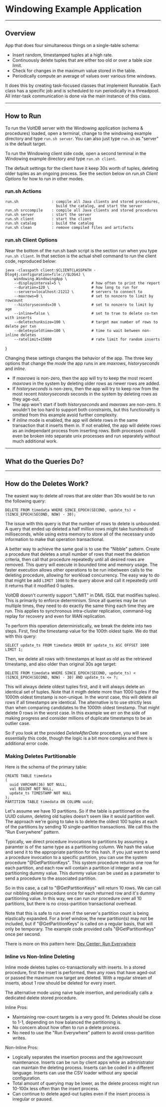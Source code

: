 # Windowing Example Application #

***

## Overview ##

App that does four simultaneous things on a single-table schema:

* Insert random, timestamped tuples at a high rate.
* Continuously delete tuples that are either too old or over a table size limit.
* Check for changes in the maximum value stored in the table.
* Periodically compute an average of values over various time windows.

It does this by creating task-focused classes that implement Runnable.
Each class has a specific job and is scheduled to run periodically in a
threadpool. All inter-task communication is done via the main instance of
this class.

***

## How to Run ##

To run the VoltDB server with the Windowing application (schema & procedures) loaded, open a terminal, change to the windowing example directory and type `run.sh server`. You can also just type `run.sh` as "server" is the default target.

To run the Windowing client side code, open a second terminal in the Windowing example directory and type `run.sh client`.

The default settings for the client have it keep 30s worth of tuples, deleting older tuples as an ongoing process. See the section below on *run.sh Client Options* for how to run in other modes.

### run.sh Actions ###

    run.sh               : compile all Java clients and stored procedures,
                           build the catalog, and start the server
    run.sh srccompile    : compile all Java clients and stored procedures
    run.sh server        : start the server
    run.sh client        : start the client
    run.sh catalog       : build the catalog
    run.sh clean         : remove compiled files and artifacts

### run.sh Client Options ###

Near the bottom of the run.sh bash script is the section run when you type `run.sh client`. In that section is the actual shell command to run the client code, reproduced below:

    java -classpath client:$CLIENTCLASSPATH -Dlog4j.configuration=file://$LOG4J \
        windowing.WindowingApp \
        --displayinterval=5 \              # how often to print the report
        --duration=120 \                   # how long to run for
        --servers=localhost:21212 \        # servers to connect to
        --maxrows=0 \                      # set to nonzero to limit by rowcount
        --historyseconds=30 \              # set to nonzero to limit by age
        --inline=false \                   # set to true to delete co-txn with inserts
        --deletechunksize=100 \            # target max number of rows to delete per txn
        --deleteyieldtime=100 \            # time to wait between non-inline deletes
        --ratelimit=15000                  # rate limit for random inserts
}

Changing these settings changes the behavior of the app. The three key options that change the *mode* the app runs in are *maxrows*, *historyseconds* and *inline*. 

* If *maxrows* is non-zero, then the app will try to keep the most recent *maxrows* in the system by deleting older rows as newer rows are added.
* If *historyseconds* is non-zero, then the app will try to keep row from the most recent *historyseconds* seconds in the system by deleting rows as they age-out.
* The app won't start if both *historyseconds* and *maxrows* are non-zero. It wouldn't be too hard to support both constraints, but this functionality is omitted from this example avoid further complexity.
* If *inline* mode is enabled, the app will delete rows in the same transaction that it inserts them in. If not enabled, the app will delete rows as an independant process from inserting rows. Both processes could even be broken into separate unix processes and run separately without much additional work.

***

## What do the Queries Do? ##

***

## How do the Deletes Work? ##

The easiest way to delete all rows that are older than 30s would be to run the following query:

`DELETE FROM timedata WHERE SINCE_EPOCH(SECOND, update_ts) < (SINCE_EPOCH(SECOND, NOW) - 30);`

The issue with this query is that the number of rows to delete is unbounded. 
A query that ended up deleted a half million rows might take hundreds of milliseconds, while using extra memory to store all of the necessary undo information to make that operation transactional.

A better way to achieve the same goal is to use the "Nibble" pattern. Create a procedure that deletes a small number of rows that meet the deletion criteria, then call that procedure repeatedly until all desired rows are removed. This query will execute in bounded time and memory usage. The faster execution allows other operations to be run inbetween calls to the deleting procedure, allowing for workload concurrency. The easy way to do that might be add `LIMIT 1000` to the query above and call it repeatedly until it returns that it modified 0 tuples. 

VoltDB doesn't currently support "LIMIT" in DML (SQL that modifies tuples). This is primarily to enforce determinism. Since all queries may be run multiple times, they need to do exactly the same thing each time they are run. This applies to synchronous intra-cluster replication, command-log replay for recovery and even for WAN replication.

To perform this operation deterministically, we break the delete into two steps. First, find the timestamp value for the 100th oldest tuple. We do that with this query:

`SELECT update_ts FROM timedata ORDER BY update_ts ASC OFFSET 1000 LIMIT 1;`

Then, we delete all rows with timestamps at least as old as the retrieved timestamp, and also older than original 30s age target:

`DELETE FROM timedata WHERE SINCE_EPOCH(SECOND, update_ts) < (SINCE_EPOCH(SECOND, NOW) - 30) AND update_ts <= ?;`

This will always delete oldest tuples first, and it will always delete an identical set of tuples. Note that it migth delete more than 1000 tuples if the 1000th oldest timstamp is non-unique. In the worst case, this will delete all rows if all timestamps are identical. The alternative is to use strictly less than when comparing candidates to the 1000th oldest timstamp. That might delete 0 rows in the worst case. In this example we err on the side of making progress and consider millions of duplicate timestamps to be an outlier case.

So if you look at the provided *DeleteAfterDate* procedure, you will see essentially this code, though the logic is a bit more complex and there is additional error code.

### Making Deletes Partitionable ###

Here is the schema of the primary table:

    CREATE TABLE timedata
    (
      uuid VARCHAR(36) NOT NULL,
      val BIGINT NOT NULL,
      update_ts TIMESTAMP NOT NULL
    );
    PARTITION TABLE timedata ON COLUMN uuid;

Let's assume we have 10 partitions. So if the table is partitioned on the UUID column, deleting old tuples doesn't seem like it would partition well. The approach we're going to take is to delete the oldest 100 tuples at each of the partitions by sending 10 single-partition transactions. We call this the "Run Everywhere" pattern.

Typically, we direct procedure invocations to partitions by assuming a paramter is of the same type as a partitioning column. We hash the value and send it to the appropriate partition for this hash. If you just want to send a procedure invocation to a specific partition, you can use the system procedure "@GetPartitionKeys". This system procedure returns one row for each partition, and each row will contain a partition id integer and a partitioning dummy value. This dummy value can be used as a parameter to send a procedure to the associated partition.

So in this case, a call to "@GetPartitionKeys" will return 10 rows. We can call our nibbling delete procedure once for each returned row and it's dummy partitioning value. In this way, we can run our procedure over all 10 partitions, but there is no cross-partition transactional overhead.

Note that this is safe to run even if the server's partition count is being elastically expanded. For a brief window, the new partition(s) may not be included, but if "@GetPartitionKeys" is called on a regular basis, that will only be temporary. The example code provided calls "@GetPartitionKeys" once per second.

There is more on this pattern here:
[Dev Center: Run Everywhere](http://voltdb.com/dev-center/cookbook/run-everywhere/)

### Inline vs Non-Inline Deleting ###

Inline mode deletes tuples co-transactionally with inserts. In a stored procedure, first the insert is performed, then any rows that have aged-out or passed the maximum row target are deleted. With a regular stream of inserts, about 1 row should be deleted for every insert.

The alternative mode using naive tuple insertion, and periodically calls a dedicated delete stored procedure.

Inline Pros:
* Maintaining row-count targets is a very good fit. Deletes should be close to 1-1, depending on how balanced the partitioning is.
* No concern about how often to run a delete process.
* No need to use the "Run Everywhere" pattern to avoid cross-partition writes.

Non-Inline Pros:
* Logically separates the insertion process and the age/rowcount maintenance. Inserts can be run by client apps while an administrator can maintain the deleting process. Inserts can be coded in a different language. Inserts can use the CSV loader without any special configuration.
* Total amount of querying may be lower, as the delete process might run 10-100x less often than the insert process.
* Can continue to delete aged-out tuples even if the insert process is irregular or paused.
